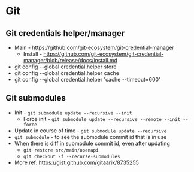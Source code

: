 # Git

## Git credentials helper/manager

* Main - https://github.com/git-ecosystem/git-credential-manager
  * Install - https://github.com/git-ecosystem/git-credential-manager/blob/release/docs/install.md
* git config --global credential.helper store
* git config --global credential.helper cache
* git config --global credential.helper 'cache --timeout=600'

## Git submodules

* Init - `git submodule update --recursive --init`
  * Force init - `git submodule update --recursive --remote --init --force`
* Update in course of time - `git submodule update --recursive`
* `git submodule` - to see the submodule commit id that is in use
* When there is diff in submodule commit id, even after updating
  * `git restore src/main/openapi`
  * `git checkout -f --recurse-submodules`
* More ref: https://gist.github.com/gitaarik/8735255
